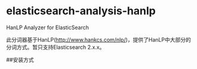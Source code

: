 # elasticsearch-analysis-hanlp
HanLP Analyzer for ElasticSearch

此分词器基于HanLP(http://www.hankcs.com/nlp/)，提供了HanLP中大部分的分词方式。暂只支持Elasticsearch 2.x.x。

##安装方式
